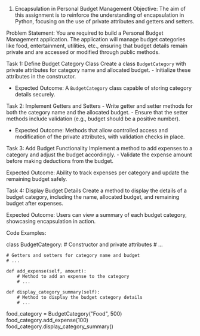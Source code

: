 1. Encapsulation in Personal Budget Management
Objective: The aim of this assignment is to reinforce the understanding of encapsulation in Python, focusing on the use of private attributes and getters and setters.

Problem Statement: You are required to build a Personal Budget Management application. The application will manage budget categories like food, entertainment, utilities, etc., ensuring that budget details remain private and are accessed or modified through public methods.

Task 1: Define Budget Category Class Create a class `BudgetCategory` with private attributes for category name and allocated budget. - Initialize these attributes in the constructor.

- Expected Outcome: A `BudgetCategory` class capable of storing category details securely.

Task 2: Implement Getters and Setters - Write getter and setter methods for both the category name and the allocated budget. - Ensure that the setter methods include validation (e.g., budget should be a positive number).

- Expected Outcome: Methods that allow controlled access and modification of the private attributes, with validation checks in place.

Task 3: Add Budget Functionality Implement a method to add expenses to a category and adjust the budget accordingly. - Validate the expense amount before making deductions from the budget.

Expected Outcome: Ability to track expenses per category and update the remaining budget safely.

Task 4: Display Budget Details Create a method to display the details of a budget category, including the name, allocated budget, and remaining budget after expenses.

Expected Outcome: Users can view a summary of each budget category, showcasing encapsulation in action.

Code Examples:

class BudgetCategory:
    # Constructor and private attributes
    # ...

    # Getters and setters for category name and budget
    # ...

    def add_expense(self, amount):
        # Method to add an expense to the category
        # ...

    def display_category_summary(self):
        # Method to display the budget category details
        # ...

food_category = BudgetCategory("Food", 500)
food_category.add_expense(100)
food_category.display_category_summary()
